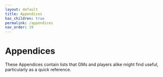 ```yaml
---
layout: default
title: Appendices
has_children: true
permalink: /appendices
nav_order: 19
---
```


# Appendices

These Appendices contain lists that GMs and players alike might find useful, particularly as a quick reference.